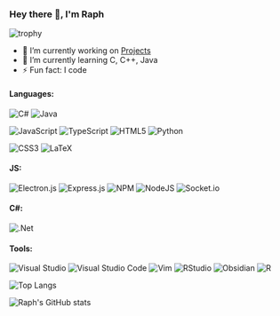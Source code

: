 ### Hey there 👋, I'm Raph
![trophy](https://github-profile-trophy.vercel.app/?username=raphgamingz&theme=onedark)
<!--**RaphGamingz/RaphGamingz** is a ✨ _special_ ✨ repository because its `README.md` (this file) appears on your GitHub profile.-->

- 🔭 I’m currently working on [Projects](https://github.com/RaphGamingz?tab=repositories)
- 🌱 I’m currently learning C, C++, Java
- ⚡ Fun fact: I code
#### Languages:
![C#](https://img.shields.io/badge/c%23-%23239120.svg?style=flat&logo=csharp&logoColor=white)
![Java](https://img.shields.io/badge/java-%23ED8B00.svg?style=flat&logo=openjdk&logoColor=white)

![JavaScript](https://img.shields.io/badge/javascript-%23323330.svg?style=flat&logo=javascript&logoColor=%23F7DF1E)
![TypeScript](https://img.shields.io/badge/typescript-%23007ACC.svg?style=flat&logo=typescript&logoColor=white)
![HTML5](https://img.shields.io/badge/html5-%23E34F26.svg?style=flat&logo=html5&logoColor=white)
![Python](https://img.shields.io/badge/python-3670A0?style=flat&logo=python&logoColor=ffdd54)

![CSS3](https://img.shields.io/badge/css3-%231572B6.svg?style=flat&logo=css3&logoColor=white)
![LaTeX](https://img.shields.io/badge/latex-%23008080.svg?style=flat&logo=latex&logoColor=white)
#### JS:
![Electron.js](https://img.shields.io/badge/Electron-191970?style=flat&logo=Electron&logoColor=white)
![Express.js](https://img.shields.io/badge/express.js-%23404d59.svg?style=flat&logo=express&logoColor=%2361DAFB)
![NPM](https://img.shields.io/badge/NPM-%23CB3837.svg?style=flat&logo=npm&logoColor=white)
![NodeJS](https://img.shields.io/badge/node.js-6DA55F?style=flat&logo=node.js&logoColor=white)
![Socket.io](https://img.shields.io/badge/Socket.io-black?style=flat&logo=socket.io&badgeColor=010101)

#### C#:
![.Net](https://img.shields.io/badge/.NET-5C2D91?style=flat&logo=.net&logoColor=white)

#### Tools:
![Visual Studio](https://img.shields.io/badge/Visual%20Studio-5C2D91.svg?style=flat&logo=visual-studio&logoColor=white)
![Visual Studio Code](https://img.shields.io/badge/Visual%20Studio%20Code-0078d7.svg?style=flat&logo=visual-studio-code&logoColor=white)
![Vim](https://img.shields.io/badge/VIM-%2311AB00.svg?style=flat&logo=vim&logoColor=white)
![RStudio](https://img.shields.io/badge/RStudio-4285F4?style=flat&logo=rstudio&logoColor=white)
![Obsidian](https://img.shields.io/badge/Obsidian-%23483699.svg?style=flat&logo=obsidian&logoColor=white)
![R](https://img.shields.io/badge/r-%23276DC3.svg?style=flat&logo=r&logoColor=white)

![Top Langs](https://github-readme-stats.vercel.app/api/top-langs/?username=raphgamingz&langs_count=8&layout=compact&theme=vision-friendly-dark)

![Raph's GitHub stats](https://github-readme-stats.vercel.app/api?username=raphgamingz&theme=vision-friendly-dark)

